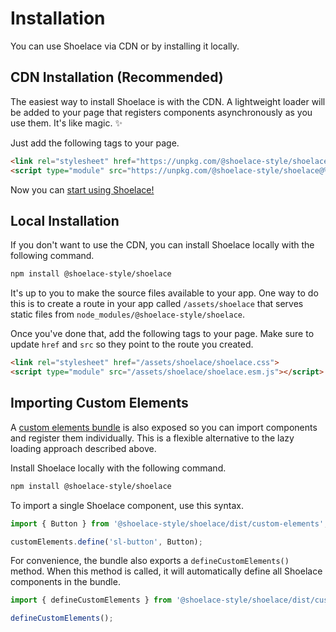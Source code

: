# Installation

You can use Shoelace via CDN or by installing it locally.

## CDN Installation (Recommended)

The easiest way to install Shoelace is with the CDN. A lightweight loader will be added to your page that registers components asynchronously as you use them. It's like magic. ✨

Just add the following tags to your page.

```html
<link rel="stylesheet" href="https://unpkg.com/@shoelace-style/shoelace@%VERSION%/dist/shoelace/shoelace.css">
<script type="module" src="https://unpkg.com/@shoelace-style/shoelace@%VERSION%/dist/shoelace/shoelace.esm.js"></script>
```

Now you can [start using Shoelace!](/getting-started/usage.md)

## Local Installation

If you don't want to use the CDN, you can install Shoelace locally with the following command. 

```sh
npm install @shoelace-style/shoelace
```

It's up to you to make the source files available to your app. One way to do this is to create a route in your app called `/assets/shoelace` that serves static files from `node_modules/@shoelace-style/shoelace`. 

Once you've done that, add the following tags to your page. Make sure to update `href` and `src` so they point to the route you created.

```html
<link rel="stylesheet" href="/assets/shoelace/shoelace.css">
<script type="module" src="/assets/shoelace/shoelace.esm.js"></script>
```

## Importing Custom Elements

A [custom elements bundle](https://stenciljs.com/docs/custom-elements) is also exposed so you can import components and register them individually. This is a flexible alternative to the lazy loading approach described above.

Install Shoelace locally with the following command.

```sh
npm install @shoelace-style/shoelace
```

To import a single Shoelace component, use this syntax.

```js
import { Button } from '@shoelace-style/shoelace/dist/custom-elements';

customElements.define('sl-button', Button);
```

For convenience, the bundle also exports a `defineCustomElements()` method. When this method is called, it will automatically define all Shoelace components in the bundle.

```js
import { defineCustomElements } from '@shoelace-style/shoelace/dist/custom-elements';

defineCustomElements();
```
